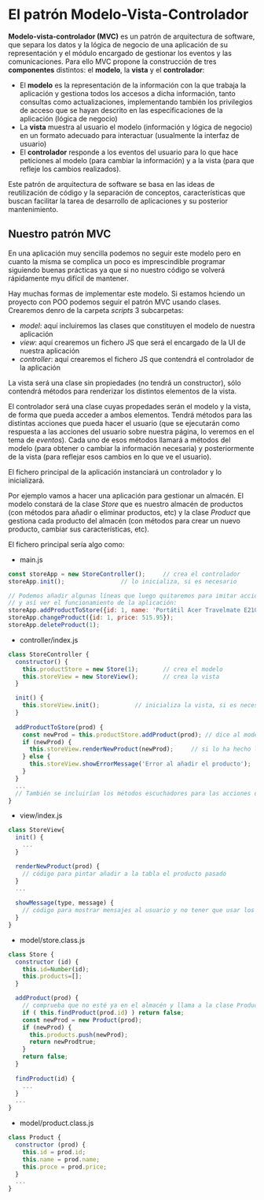 # El patrón Modelo-Vista-Controlador
**Modelo-vista-controlador (MVC)** es un patrón de arquitectura de software, que separa los datos y la lógica de negocio de una aplicación de su representación y el módulo encargado de gestionar los eventos y las comunicaciones. Para ello MVC propone la construcción de tres **componentes** distintos: el **modelo**, la **vista** y el **controlador**:
- El **modelo** es la representación de la información con la que trabaja la aplicación y gestiona todos los accesos a dicha información, tanto consultas como actualizaciones, implementando también los privilegios de acceso que se hayan descrito en las especificaciones de la aplicación (lógica de negocio)
- La **vista** muestra al usuario el modelo (información y lógica de negocio) en un formato adecuado para interactuar (usualmente la interfaz de usuario)
- El **controlador** responde a los eventos del usuario para lo que hace peticiones al modelo (para cambiar la información) y a la vista (para que refleje los cambios realizados).

Este patrón de arquitectura de software se basa en las ideas de reutilización de código y la separación de conceptos, características que buscan facilitar la tarea de desarrollo de aplicaciones y su posterior mantenimiento.

## Nuestro patrón MVC
En una aplicación muy sencilla podemos no seguir este modelo pero en cuanto la misma se complica un poco es imprescindible programar siguiendo buenas prácticas ya que si no nuestro código se volverá rápidamente myu difícil de mantener.

Hay muchas formas de implementar este modelo. Si estamos hciendo un proyecto con POO podemos seguir el patrón MVC usando clases. Crearemos denro de la carpeta _scripts_ 3 subcarpetas:
- _model_: aquí incluiremos las clases que constituyen el modelo de nuestra aplicación
- _view_: aquí crearemos un fichero JS que será el encargado de la UI de nuestra aplicación
- _controller_: aquí crearemos el fichero JS que contendrá el controlador de la aplicación

La vista será una clase sin propiedades (no tendrá un constructor), sólo contendrá métodos para renderizar los distintos elementos de la vista.

El controlador será una clase cuyas propedades serán el modelo y la vista, de forma que pueda acceder a ambos elementos. Tendrá métodos para las distintas acciones que pueda hacer el usuario (que se ejecutarán como respuesta a las acciones del usuario sobre nuestra página, lo veremos en el tema de _eventos_). Cada uno de esos métodos llamará a métodos del modelo (para obtener o cambiar la información necesaria) y posteriormente de la vista (para reflejar esos cambios en lo que ve el usuario).

El fichero principal de la aplicación instanciará un controlador y lo inicializará.

Por ejemplo vamos a hacer una aplicación para gestionar un almacén. El modelo constará de la clase _Store_ que es nuestro almacén de productos (con métodos para añadir o eliminar productos, etc) y la clase _Product_ que gestiona cada producto del almacén (con métodos para crear un nuevo producto, cambiar sus características, etc).

El fichero principal sería algo como:

- main.js
```javascript
const storeApp = new StoreController();		// crea el controlador
storeApp.init();				// lo inicializa, si es necesario

// Podemos añadir algunas líneas que luego quitaremos para imitar acciones del usuario 
// y así ver el funcionamiento de la aplicación:
storeApp.addProductToStore({id: 1, name: 'Portátil Acer Travelmate E2100', price: 523.12});
storeApp.changeProduct({id: 1, price: 515.95});
storeApp.deleteProduct(1);
```

- controller/index.js
```javascript
class StoreController {
  constructor() {
    this.productStore = new Store(1);		// crea el modelo
    this.storeView = new StoreView();		// crea la vista
  }

  init() {
    this.storeView.init();			// inicializa la vista, si es necesario
  }
	
  addProductToStore(prod) {
    const newProd = this.productStore.addProduct(prod);	// dice al modelo que añada el producto
    if (newProd) {
      this.storeView.renderNewProduct(newProd);		// si lo ha hecho le dice a la vista que lo pinte
    } else {
      this.storeView.showErrorMessage('Error al añadir el producto');
    }
  }
  ...
  // También se incluirían los métodos escuchadores para las acciones del usuario sobre la página
}
```

- view/index.js
```javascript
class StoreView{
  init() {
    ...
  }

  renderNewProduct(prod) {
    // código para pintar añadir a la tabla el producto pasado
  }
  ...
  
  showMessage(type, message) {
    // código para mostrar mensajes al usuario y no tener que usar los alert
  }
}
```

- model/store.class.js
```javascript
class Store {
  constructor (id) {
    this.id=Number(id);
    this.products=[];
  }

  addProduct(prod) {
    // comprueba que no esté ya en el almacén y llama a la clase Product para que cree u nuevo producto
    if ( this.findProduct(prod.id) ) return false;
    const newProd = new Product(prod);
    if (newProd) {
      this.products.push(newProd);
      return newProdtrue;
    }
    return false;
  }
  
  findProduct(id) {
    ...
  }
  ...
}
```

- model/product.class.js
```javascript
class Product {
  constructor (prod) {
    this.id = prod.id;
    this.name = prod.name;
    this.proce = prod.price;
  }
  ...
}
```
